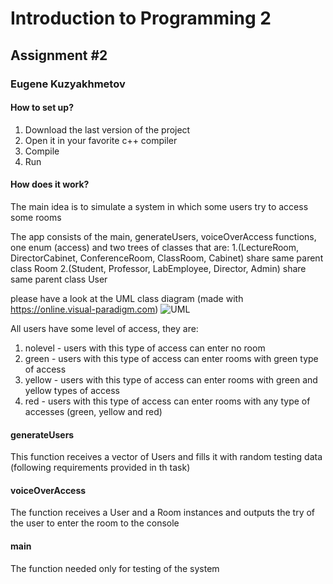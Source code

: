 # Introduction to Programming 2
## Assignment #2
### Eugene Kuzyakhmetov

#### How to set up?

1. Download the last version of the project
2. Open it in your favorite c++ compiler
3. Compile
4. Run

#### How does it work?

The main idea is to simulate a system in which some users try to access some rooms

The app consists of the main, generateUsers, voiceOverAccess functions, one enum (access) and two trees of classes that are:
1.(LectureRoom, DirectorCabinet, ConferenceRoom, ClassRoom, Cabinet) share same parent class Room
2.(Student, Professor, LabEmployee, Director, Admin) share same parent class User

please have a look at the UML class diagram (made with https://online.visual-paradigm.com)
![UML](https://github.com/eukuz/PSS2HW2/blob/master/UML.png "UML")

All users have some level of access, they are:
1. nolevel - users with this type of access can enter no room
2. green - users with this type of access can enter rooms with green type of access
3. yellow - users with this type of access can enter rooms with green and yellow types of access
4. red  - users with this type of access can enter rooms with any type of accesses (green, yellow and red) 

#### generateUsers
This function receives a vector of Users and fills it with random testing data 
(following requirements provided in th task)

#### voiceOverAccess
The function receives a User and a Room instances and outputs the try of the user to enter the room to the console

#### main
The function needed only for testing of the system
